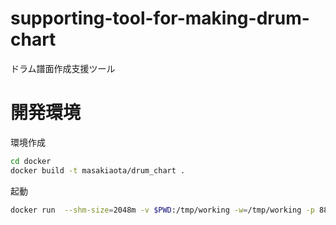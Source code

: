 # supporting-tool-for-making-drum-chart
ドラム譜面作成支援ツール


# 開発環境
環境作成
```sh
cd docker
docker build -t masakiaota/drum_chart .
```

起動
```sh
docker run  --shm-size=2048m -v $PWD:/tmp/working -w=/tmp/working -p 8888:8888 --rm -it masakiaota/drum_chart  jupyter lab --no-browser --ip="0.0.0.0" --notebook-dir=/tmp/working --allow-root
```
